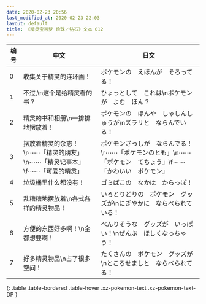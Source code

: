 ```yaml
---
date: 2020-02-23 20:56
last_modified_at: 2020-02-23 22:03
layout: default
title: 《精灵宝可梦 珍珠／钻石》文本 012
---
```

| 编号 | 中文 | 日文 |
| ---- | ---- | ---- |
| 0 | 收集关于精灵的连环画！ | ポケモンの　えほんが　そろってる！ |
| 1 | 不过,\n这个是给精灵看的书？ | ひょっとして　これは\nポケモンが　よむ　ほん？ |
| 2 | 精灵的书和相册\n一排排地摆放着！ | ポケモンの　ほんや　しゃしんしゅうが\nズラリと　ならんでいる！ |
| 3 | 摆放着精灵的杂志！\r⋯⋯「精灵的朋友」\n⋯⋯「精灵记事本」\f⋯⋯「可爱的精灵」 | ポケモンざっしが　ならんでる！\r⋯⋯「ポケモンのとも」\n⋯⋯「ポケモン　てちょう」\f⋯⋯「かわいい　ポケモン」 |
| 4 | 垃圾桶里什么都没有！ | ゴミばこの　なかは　からっぽ！ |
| 5 | 乱糟糟地摆放着\n各式各样的精灵物品！ | いろとりどりの　ポケモン　グッズが\nにぎやかに　ならべられている！ |
| 6 | 方便的东西好多啊！\n全都想要啊！ | べんりそうな　グッズが　いっぱい！\nぜんぶ　ほしくなっちゃう！ |
| 7 | 好多精灵物品\n占了很多空间！ | たくさんの　ポケモン　グッズが\nところせましと　ならべられてる！ |
{: .table .table-bordered .table-hover .xz-pokemon-text .xz-pokemon-text-DP }